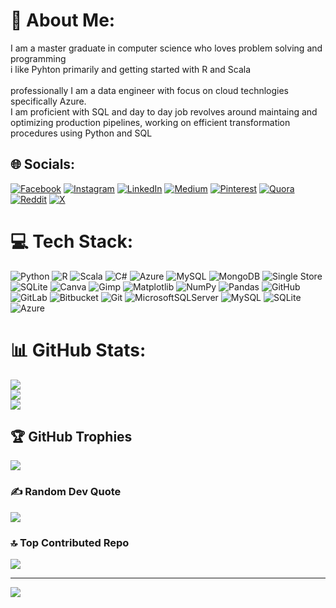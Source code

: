 # 💫 About Me:
I am a master graduate in computer science who loves problem solving and programming<br>i like Pyhton primarily and getting started with R and Scala <br><br>professionally I am a data engineer with focus on cloud technlogies specifically Azure.<br>I am proficient with SQL and day to day job revolves around maintaing and optimizing production pipelines, working on efficient transformation procedures using Python and SQL


## 🌐 Socials:
[![Facebook](https://img.shields.io/badge/Facebook-%231877F2.svg?logo=Facebook&logoColor=white)](https://facebook.com/sarvech76) [![Instagram](https://img.shields.io/badge/Instagram-%23E4405F.svg?logo=Instagram&logoColor=white)](https://instagram.com/sarvech76) [![LinkedIn](https://img.shields.io/badge/LinkedIn-%230077B5.svg?logo=linkedin&logoColor=white)](https://linkedin.com/in/sarvech76) [![Medium](https://img.shields.io/badge/Medium-12100E?logo=medium&logoColor=white)](https://medium.com/@sarvech76) [![Pinterest](https://img.shields.io/badge/Pinterest-%23E60023.svg?logo=Pinterest&logoColor=white)](https://pinterest.com/sarvech76) [![Quora](https://img.shields.io/badge/Quora-%23B92B27.svg?logo=Quora&logoColor=white)](https://quora.com/profile/sarvech76) [![Reddit](https://img.shields.io/badge/Reddit-%23FF4500.svg?logo=Reddit&logoColor=white)](https://reddit.com/user/sarvech76) [![X](https://img.shields.io/badge/X-black.svg?logo=X&logoColor=white)](https://x.com/sarvech76) 

# 💻 Tech Stack:
![Python](https://img.shields.io/badge/python-3670A0?style=flat&logo=python&logoColor=ffdd54) ![R](https://img.shields.io/badge/r-%23276DC3.svg?style=flat&logo=r&logoColor=white) ![Scala](https://img.shields.io/badge/scala-%23DC322F.svg?style=flat&logo=scala&logoColor=white) ![C#](https://img.shields.io/badge/c%23-%23239120.svg?style=flat&logo=csharp&logoColor=white) ![Azure](https://img.shields.io/badge/azure-%230072C6.svg?style=flat&logo=microsoftazure&logoColor=white) ![MySQL](https://img.shields.io/badge/mysql-4479A1.svg?style=flat&logo=mysql&logoColor=white) ![MongoDB](https://img.shields.io/badge/MongoDB-%234ea94b.svg?style=flat&logo=mongodb&logoColor=white) ![Single Store](https://img.shields.io/badge/Single%20Store-AA00FF?style=flat&logo=singlestore&logoColor=white) ![SQLite](https://img.shields.io/badge/sqlite-%2307405e.svg?style=flat&logo=sqlite&logoColor=white) ![Canva](https://img.shields.io/badge/Canva-%2300C4CC.svg?style=flat&logo=Canva&logoColor=white) ![Gimp](https://img.shields.io/badge/Gimp-657D8B?style=flat&logo=gimp&logoColor=FFFFFF) ![Matplotlib](https://img.shields.io/badge/Matplotlib-%23ffffff.svg?style=flat&logo=Matplotlib&logoColor=black) ![NumPy](https://img.shields.io/badge/numpy-%23013243.svg?style=flat&logo=numpy&logoColor=white) ![Pandas](https://img.shields.io/badge/pandas-%23150458.svg?style=flat&logo=pandas&logoColor=white) ![GitHub](https://img.shields.io/badge/github-%23121011.svg?style=flat&logo=github&logoColor=white) ![GitLab](https://img.shields.io/badge/gitlab-%23181717.svg?style=flat&logo=gitlab&logoColor=white) ![Bitbucket](https://img.shields.io/badge/bitbucket-%230047B3.svg?style=flat&logo=bitbucket&logoColor=white) ![Git](https://img.shields.io/badge/git-%23F05033.svg?style=flat&logo=git&logoColor=white) ![MicrosoftSQLServer](https://img.shields.io/badge/Microsoft%20SQL%20Server-CC2927?style=flat&logo=microsoft%20sql%20server&logoColor=white) ![MySQL](https://img.shields.io/badge/mysql-4479A1.svg?style=flat&logo=mysql&logoColor=white) ![SQLite](https://img.shields.io/badge/sqlite-%2307405e.svg?style=flat&logo=sqlite&logoColor=white) ![Azure](https://img.shields.io/badge/azure-%230072C6.svg?style=flat&logo=microsoftazure&logoColor=white)
# 📊 GitHub Stats:
![](https://github-readme-stats.vercel.app/api?username=sarvech76&theme=shadow_blue&hide_border=false&include_all_commits=false&count_private=false)<br/>
![](https://github-readme-streak-stats.herokuapp.com/?user=sarvech76&theme=shadow_blue&hide_border=false)<br/>
![](https://github-readme-stats.vercel.app/api/top-langs/?username=sarvech76&theme=shadow_blue&hide_border=false&include_all_commits=false&count_private=false&layout=compact)

## 🏆 GitHub Trophies
![](https://github-profile-trophy.vercel.app/?username=sarvech76&theme=radical&no-frame=false&no-bg=true&margin-w=4)

### ✍️ Random Dev Quote
![](https://quotes-github-readme.vercel.app/api?type=horizontal&theme=tokyonight)

### 🔝 Top Contributed Repo
![](https://github-contributor-stats.vercel.app/api?username=sarvech76&limit=5&theme=dark&combine_all_yearly_contributions=true)

---
[![](https://visitcount.itsvg.in/api?id=sarvech76&icon=0&color=0)](https://visitcount.itsvg.in)

<!-- Proudly created with GPRM ( https://gprm.itsvg.in ) -->
